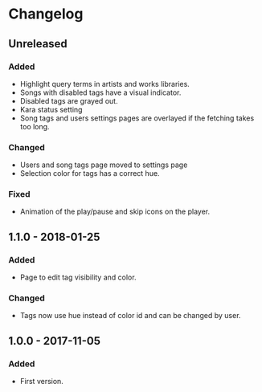 # Changelog

<!---
## 0.0.1 - 1970-01-01

### Added

- New stuff.

### Changed

- Changed stuff.

### Deprecated

- Deprecated stuff.

### Removed

- Removed stuff.

### Fixed

- Fixed stuff.

### Security

- Security related fix.
-->

## Unreleased

### Added

- Highlight query terms in artists and works libraries.
- Songs with disabled tags have a visual indicator.
- Disabled tags are grayed out.
- Kara status setting
- Song tags and users settings pages are overlayed if the fetching takes too long.

### Changed

- Users and song tags page moved to settings page
- Selection color for tags has a correct hue.

### Fixed

- Animation of the play/pause and skip icons on the player.

## 1.1.0 - 2018-01-25

### Added

- Page to edit tag visibility and color.

### Changed

- Tags now use hue instead of color id and can be changed by user.

## 1.0.0 - 2017-11-05

### Added

- First version.
